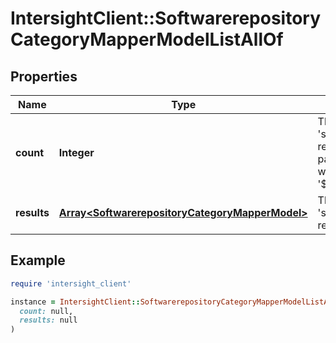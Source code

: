 # IntersightClient::SoftwarerepositoryCategoryMapperModelListAllOf

## Properties

| Name | Type | Description | Notes |
| ---- | ---- | ----------- | ----- |
| **count** | **Integer** | The total number of &#39;softwarerepository.CategoryMapperModel&#39; resources matching the request, accross all pages. The &#39;Count&#39; attribute is included when the HTTP GET request includes the &#39;$inlinecount&#39; parameter. | [optional] |
| **results** | [**Array&lt;SoftwarerepositoryCategoryMapperModel&gt;**](SoftwarerepositoryCategoryMapperModel.md) | The array of &#39;softwarerepository.CategoryMapperModel&#39; resources matching the request. | [optional] |

## Example

```ruby
require 'intersight_client'

instance = IntersightClient::SoftwarerepositoryCategoryMapperModelListAllOf.new(
  count: null,
  results: null
)
```


